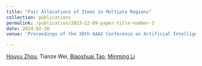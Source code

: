 ```yaml
---
title: "Fair Allocations of Items in Multiple Regions"
collection: publications
permalink: /publication/2023-12-09-paper-title-number-3
date: 2024-02-20
venue: 'Proceedings of the 38th AAAI Conference on Artificial Intelligence (AAAI-24)'

---
```


[Houyu Zhou](https://houyuzhou.github.io), Tianze Wei, [Biaoshuai Tao](https://jhc.sjtu.edu.cn/~bstao/), [Minming Li](https://www.cs.cityu.edu.hk/~minmli/)

